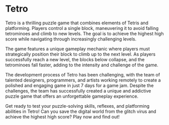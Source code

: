 # Tetro

Tetro is a thrilling puzzle game that combines elements of Tetris and platforming. Players control a single block, maneuvering it to avoid falling tetrominoes and climb to new levels. The goal is to achieve the highest high score while navigating through increasingly challenging levels.

The game features a unique gameplay mechanic where players must strategically position their block to climb up to the next level. As players successfully reach a new level, the blocks below collapse, and the tetrominoes fall faster, adding to the intensity and challenge of the game.

The development process of Tetro has been challenging, with the team of talented designers, programmers, and artists working remotely to create a polished and engaging game in just 7 days for a game jam. Despite the challenges, the team has successfully created a unique and addictive puzzle game that offers an unforgettable gameplay experience.

Get ready to test your puzzle-solving skills, reflexes, and platforming abilities in Tetro! Can you save the digital world from the glitch virus and achieve the highest high score? Play now and find out!
 
